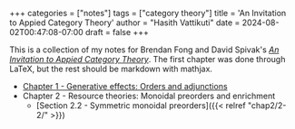 +++
categories = ["notes"]
tags = ["category theory"]
title = 'An Invitation to Appied Category Theory'
author = "Hasith Vattikuti"
date = 2024-08-02T00:47:08-07:00
draft = false
+++

This is a collection of my notes for Brendan Fong and David Spivak's [_An Invitation to Appied Category Theory_](https://arxiv.org/pdf/1803.05316). The first chapter was done through LaTeX, but the rest should be markdown with mathjax.
- [Chapter 1 - Generative effects: Orders and adjunctions](/1.pdf)
- Chapter 2 - Resource theories: Monoidal preorders and enrichment
    - [Section 2.2 - Symmetric monoidal preorders]({{< relref "chap2/2-2/" >}})
